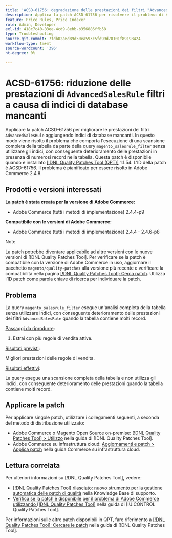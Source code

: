 ```yaml
---
title: 'ACSD-61756: degradazione delle prestazioni dei filtri "AdvancedSalesRule" a causa di indici di database mancanti'
description: Applica la patch ACSD-61756 per risolvere il problema di Adobe Commerce, in cui la query "magento_salesrule_filter" esegue una scansione completa della tabella senza utilizzare gli indici, con conseguente deterioramento delle prestazioni durante la gestione di grandi volumi di record. Questa patch migliora le prestazioni aggiungendo gli indici di database mancanti per i filtri "AdvancedSalesRule".
feature: Price Rules, Price Indexer
role: Admin, Developer
exl-id: 418c7c40-83ee-4cd9-8ebb-b356886ffb58
type: Troubleshooting
source-git-commit: 7fdb02a6d89d50ea593c5fd99d78101f89198424
workflow-type: tm+mt
source-wordcount: '396'
ht-degree: 0%

---
```


# ACSD-61756: riduzione delle prestazioni di `AdvancedSalesRule` filtri a causa di indici di database mancanti

Applicare la patch ACSD-61756 per migliorare le prestazioni dei filtri `AdvancedSalesRule` aggiungendo indici di database mancanti. In questo modo viene risolto il problema che comporta l&#39;esecuzione di una scansione completa della tabella da parte della query `magento_salesrule_filter` senza utilizzare gli indici, con conseguente deterioramento delle prestazioni in presenza di numerosi record nella tabella. Questa patch è disponibile quando è installato [[!DNL Quality Patches Tool (QPT)]](https://experienceleague.adobe.com/en/docs/commerce-operations/tools/quality-patches-tool/quality-patches-tool-to-self-serve-quality-patches) 1.1.54. L’ID della patch è ACSD-61756. Il problema è pianificato per essere risolto in Adobe Commerce 2.4.8.

## Prodotti e versioni interessati

**La patch è stata creata per la versione di Adobe Commerce:**

* Adobe Commerce (tutti i metodi di implementazione) 2.4.4-p9

**Compatibile con le versioni di Adobe Commerce:**

* Adobe Commerce (tutti i metodi di implementazione) 2.4.4 - 2.4.6-p8

>[!NOTE]
>
>La patch potrebbe diventare applicabile ad altre versioni con le nuove versioni di [!DNL Quality Patches Tool]. Per verificare se la patch è compatibile con la versione di Adobe Commerce in uso, aggiornare il pacchetto `magento/quality-patches` alla versione più recente e verificare la compatibilità nella pagina [[!DNL Quality Patches Tool]: Cerca patch](https://experienceleague.adobe.com/tools/commerce-quality-patches/index.html). Utilizza l’ID patch come parola chiave di ricerca per individuare la patch.

## Problema

La query `magento_salesrule_filter` esegue un&#39;analisi completa della tabella senza utilizzare indici, con conseguente deterioramento delle prestazioni dei filtri `AdvancedSalesRule` quando la tabella contiene molti record.

<u>Passaggi da riprodurre</u>:

1. Estrai con più regole di vendita attive.

<u>Risultati previsti</u>:

Migliori prestazioni delle regole di vendita.

<u>Risultati effettivi</u>:

La query esegue una scansione completa della tabella e non utilizza gli indici, con conseguente deterioramento delle prestazioni quando la tabella contiene molti record.

## Applicare la patch

Per applicare singole patch, utilizzare i collegamenti seguenti, a seconda del metodo di distribuzione utilizzato:

* Adobe Commerce o Magento Open Source on-premise: [[!DNL Quality Patches Tool] > Utilizzo](/help/tools/quality-patches-tool/usage.md) nella guida di [!DNL Quality Patches Tool].
* Adobe Commerce su infrastruttura cloud: [Aggiornamenti e patch > Applica patch](https://experienceleague.adobe.com/docs/commerce-cloud-service/user-guide/develop/upgrade/apply-patches.html) nella guida Commerce su infrastruttura cloud.

## Lettura correlata

Per ulteriori informazioni su [!DNL Quality Patches Tool], vedere:

* [[!DNL Quality Patches Tool] rilasciato: nuovo strumento per la gestione automatica delle patch di qualità](https://experienceleague.adobe.com/en/docs/commerce-operations/tools/quality-patches-tool/quality-patches-tool-to-self-serve-quality-patches) nella Knowledge Base di supporto.
* [Verifica se la patch è disponibile per il problema di Adobe Commerce utilizzando  [!DNL Quality Patches Tool]](/help/tools/quality-patches-tool/patches-available-in-qpt/check-patch-for-magento-issue-with-magento-quality-patches.md) nella guida di [!UICONTROL Quality Patches Tool].

Per informazioni sulle altre patch disponibili in QPT, fare riferimento a [[!DNL Quality Patches Tool]: Cercare le patch](https://experienceleague.adobe.com/tools/commerce-quality-patches/index.html) nella guida di [!DNL Quality Patches Tool].
